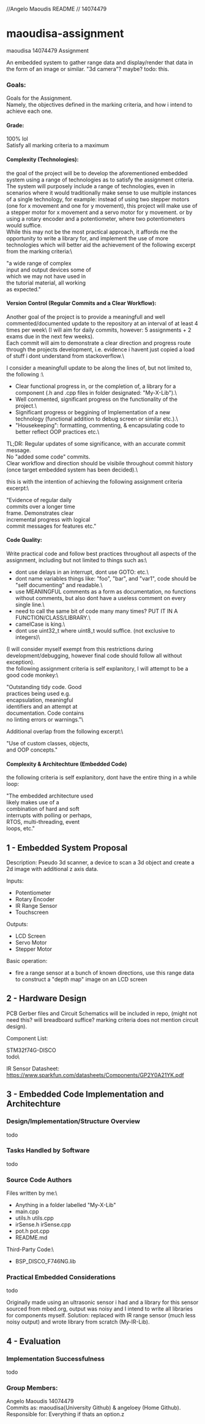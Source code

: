 //Angelo Maoudis README // 14074479 

# maoudisa-assignment
maoudisa 14074479 Assignment

An embedded system to gather range data and display/render that data in the form of an image or similar.
"3d camera"? maybe? todo: this.

### Goals:
Goals for the Assignment. \
Namely, the objectives defined in the marking criteria, and how i intend to achieve each one.

#### Grade:
100% lol\
Satisfy all marking criteria to a maximum

#### Complexity (Technologies):
the goal of the project will be to develop the aforementioned embedded system using a range of technologies as to satisfy the assignment criteria.\
The system will purposely include a range of technologies, even in scenarios where it would traditionally make sense to use multiple instances of a single technology, for example: instead of using two stepper motors (one for x movement and one for y movement), this project will make use of a stepper motor for x movement and a servo motor for y movement. or by using a rotary encoder and a potentiometer, where two potentiometers would suffice.\
While this may not be the most practical approach, it affords me the opportunity to write a library for, and implement the use of more technologies which will better aid the achievement of the following excerpt from the marking criteria:\

"a wide range of complex\
input and output devices some of\
which we may not have used in\
the tutorial material, all working\
as expected."

#### Version Control (Regular Commits and a Clear Workflow):
Another goal of the project is to provide a meaningfull and well commented/documented update to the repository at an interval of at least 4 times per week\ (I will aim for daily commits, however: 5 assignments + 2 exams due in the next few weeks).\
Each commit will aim to demonstrate a clear direction and progress route through the projects development, i.e. evidence i havent just copied a load of stuff i dont understand from stackoverflow.\

I consider a meaningfull update to be along the lines of, but not limited to, the following :\

 - Clear functional progress in, or the completion of, a library for a component (.h and .cpp files in folder designated: "My-X-Lib").\
 - Well commented, significant progress on the functionality of the project.\
 - Significant progress or beggining of Implementation of a new technology (functional addition to debug screen or similar etc.).\
 - "Housekeeping": formatting, commenting, & encapsulating code to better reflect OOP practices etc.\

TL;DR:
Regular updates of some significance, with an accurate commit message.\
No "added some code" commits.\
Clear workflow and direction should be visibile throughout commit history (once target embedded system has been decided).\

this is with the intention of achieving the following assignment criteria excerpt:\

"Evidence of regular daily\
commits over a longer time\
frame. Demonstrates clear\
incremental progress with logical\
commit messages for features etc."

#### Code Quality:
Write practical code and follow best practices throughout all aspects of the assignment, including but not limited to things such as:\

 - dont use delays in an interrupt, dont use GOTO: etc.\
 - dont name variables things like: "foo", "bar", and "var1", code should be "self documenting" and readable.\
 - use MEANINGFUL comments as a form as documentation, no functions without comments, but also dont have a useless comment on every single line.\
 - need to call the same bit of code many many times? PUT IT IN A FUNCTION/CLASS/LIBRARY.\
 - camelCase is king.\
 - dont use uint32_t where uint8_t would suffice. (not exclusive to integers)\

(I will consider myself exempt from this restrictions during development/debugging, however final code should follow all without exception).\
the following assignment criteria is self explanitory, I will attempt to be a good code monkey:\

"Outstanding tidy code. Good\
practices being used e.g.\
encapsulation, meaningful\
identifiers and an attempt at\
documentation. Code contains\
no linting errors or warnings."\

Additional overlap from the following excerpt:\

"Use of custom classes, objects,\
and OOP concepts."

#### Complexity & Architechture (Embedded Code)

the following criteria is self explanitory, dont have the entire thing in a while loop:

"The embedded architecture used\
likely makes use of a\
combination of hard and soft\
interrupts with polling or perhaps,\
RTOS, multi-threading, event\
loops, etc."





## 1 - Embedded System Proposal

Description: Pseudo 3d scanner, a device to scan a 3d object and create a 2d image with additional z axis data.

Inputs:
 - Potentiometer
 - Rotary Encoder
 - IR Range Sensor
 - Touchscreen

Outputs:
 - LCD Screen
 - Servo Motor
 - Stepper Motor

Basic operation:
 - fire a range sensor at a bunch of known directions, use this range data to construct a "depth map" image on an LCD screen





## 2 - Hardware Design

PCB Gerber files and Circuit Schematics will be included in repo, (might not need this? will breadboard suffice? marking criteria does not mention circuit design).

Component List:

STM32f74G-DISCO\
todo\

IR Sensor Datasheet: https://www.sparkfun.com/datasheets/Components/GP2Y0A21YK.pdf






## 3 - Embedded Code Implementation and Architechture

### Design/Implementation/Structure Overview
todo

### Tasks Handled by Software
todo

### Source Code Authors
Files written by me:\
 - Anything in a folder labelled "My-X-Lib"
 - main.cpp
 - utils.h utils.cpp
 - irSense.h irSense.cpp
 - pot.h pot.cpp
 - README.md

Third-Party Code:\
 - BSP_DISCO_F746NG.lib

### Practical Embedded Considerations
todo

Originally made using an ultrasonic sensor i had and a library for this sensor sourced from mbed.org, output was noisy and I intend to write all libraries for components myself. Solution: replaced with IR range sensor (much less noisy output) and wrote library from scratch (My-IR-Lib).




## 4 - Evaluation 
### Implementation Successfulness
todo

### Group Members:
Angelo Maoudis 14074479\
Commits as: maoudisa(University Github) & angeloey (Home Github).\
Responsible for: Everything if thats an option.z
